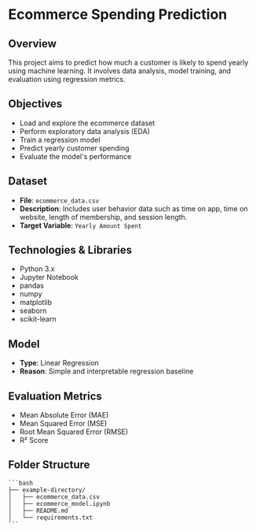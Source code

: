# Ecommerce Spending Prediction

## Overview
This project aims to predict how much a customer is likely to spend yearly using machine learning. It involves data analysis, model training, and evaluation using regression metrics.

## Objectives
- Load and explore the ecommerce dataset
- Perform exploratory data analysis (EDA)
- Train a regression model
- Predict yearly customer spending
- Evaluate the model's performance

## Dataset
- **File**: `ecommerce_data.csv`
- **Description**: Includes user behavior data such as time on app, time on website, length of membership, and session length.
- **Target Variable**: `Yearly Amount Spent`

## Technologies & Libraries
- Python 3.x
- Jupyter Notebook
- pandas
- numpy
- matplotlib
- seaborn
- scikit-learn

## Model
- **Type**: Linear Regression
- **Reason**: Simple and interpretable regression baseline

## Evaluation Metrics
- Mean Absolute Error (MAE)
- Mean Squared Error (MSE)
- Root Mean Squared Error (RMSE)
- R² Score

## Folder Structure
<!-- TREEVIEW START -->
    ```bash
    ├── example-directory/
    │   ├── ecommerce_data.csv
    │   ├── ecommerce_model.ipynb
    │   ├── README.md
    │   └── requirements.txt
    ```
<!-- TREEVIEW END -->